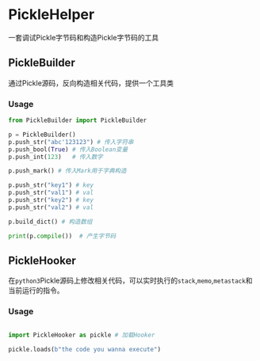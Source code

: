 # PickleHelper
一套调试Pickle字节码和构造Pickle字节码的工具
## PickleBuilder

通过Pickle源码，反向构造相关代码，提供一个工具类
### Usage
```python
from PickleBuilder import PickleBuilder

p = PickleBuilder()
p.push_str("abc'123123") # 传入字符串
p.push_bool(True) # 传入Boolean变量
p.push_int(123)   # 传入数字

p.push_mark() # 传入Mark用于字典构造

p.push_str("key1") # key
p.push_str("val1") # val
p.push_str("key2") # key
p.push_str("val2") # val

p.build_dict() # 构造数组

print(p.compile())  # 产生字节码
```


## PickleHooker

在`python3`Pickle源码上修改相关代码，可以实时执行的`stack`,`memo`,`metastack`和当前运行的指令。

### Usage

```python

import PickleHooker as pickle # 加载Hooker

pickle.loads(b"the code you wanna execute")

```